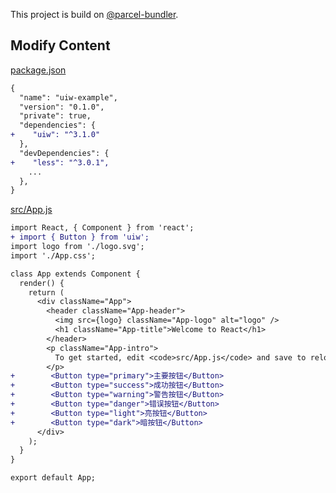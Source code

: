 This project is build on [@parcel-bundler](https://github.com/parcel-bundler/parcel).

## Modify Content


[package.json](https://github.com/uiw-react/uiw-example-parcel/blob/5c13ae225eabb509ba1d67871a42028a51d343e9/package.json#L13-L28)

```diff
{
  "name": "uiw-example",
  "version": "0.1.0",
  "private": true,
  "dependencies": {
+    "uiw": "^3.1.0"
  },
  "devDependencies": {
+    "less": "^3.0.1",
    ...
  },
}
```

[src/App.js](https://github.com/uiw-react/uiw-example-parcel/blob/5c13ae225eabb509ba1d67871a42028a51d343e9/src/App.js#L2)

```diff
import React, { Component } from 'react';
+ import { Button } from 'uiw';
import logo from './logo.svg';
import './App.css';

class App extends Component {
  render() {
    return (
      <div className="App">
        <header className="App-header">
          <img src={logo} className="App-logo" alt="logo" />
          <h1 className="App-title">Welcome to React</h1>
        </header>
        <p className="App-intro">
          To get started, edit <code>src/App.js</code> and save to reload.
        </p>
+        <Button type="primary">主要按钮</Button>
+        <Button type="success">成功按钮</Button>
+        <Button type="warning">警告按钮</Button>
+        <Button type="danger">错误按钮</Button>
+        <Button type="light">亮按钮</Button>
+        <Button type="dark">暗按钮</Button>
      </div>
    );
  }
}

export default App;
```